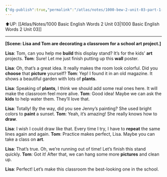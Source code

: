 ```yaml
---
{"dg-publish":true,"permalink":"/atlas/notes/1000-bew-2-unit-03-part-1-conversation/"}
---
```


⬆UP: [[Atlas/Notes/1000 Basic English Words 2 Unit 03\|1000 Basic English Words 2 Unit 03]]

---

**[Scene: Lisa and Tom are decorating a classroom for a school art project.]**

**Lisa**: Tom, can you help me **build** this display stand? It’s for the kids' **art** projects.
**Tom**: Sure! Let me just finish putting up this **wall** poster.

**Lisa**: Oh, that’s a great idea. It really makes the room look colorful. Did you **choose** that **picture** yourself?
**Tom**: Yep! I found it in an old magazine. It shows a beautiful garden with lots of **plants**.

**Lisa**: Speaking of **plants**, I think we should add some real ones here. It will make the classroom feel more alive.
**Tom**: Good idea! Maybe we can ask the **kids** to help water them. They’ll love that.

**Lisa**: Totally! By the way, did you see Jenny’s painting? She used bright colors to **paint** a sunset.
**Tom**: Yeah, it’s amazing! She really knows how to **draw**.

**Lisa**: I wish I could draw like that. Every time I try, I have to **repeat** the same lines again and again.
**Tom**: Practice makes perfect, Lisa. Maybe you can take a class on **art**.

**Lisa**: That’s true. Oh, we’re running out of time! Let’s finish this stand quickly.
**Tom**: Got it! After that, we can hang some more **pictures** and clean up.

**Lisa**: Perfect! Let’s make this classroom the best-looking one in the school.